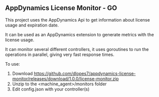 ## AppDynamics License Monitor - GO

This project uses the AppDynamics Api to get information about license usage and expiration date.

It can be used as an AppDynamics extension to generate metrics with the license usage.

It can monitor several different controllers, it uses goroutines to run the operations in parallel, giving very fast response times.

To use:
1. Download https://github.com/dlopes7/appdynamics-license-monitor/releases/download/1.0.0/license-monitor.zip
2. Unzip to the <machine_agent>/monitors folder
3. Edit config.json with your controller(s) 